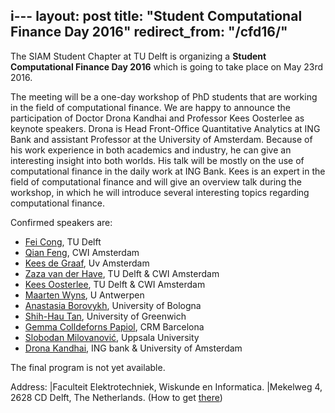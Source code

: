 i---
layout: post
title: "Student Computational Finance Day 2016"
redirect_from: "/cfd16/"
---
The SIAM Student Chapter at TU Delft is organizing a **Student Computational Finance Day 2016** 
which is going to take place on May 23rd 2016.

The meeting will be a one-day workshop of PhD students that are working in the field of computational finance.
We are happy to announce the participation of Doctor Drona Kandhai and Professor Kees Oosterlee as keynote speakers.
Drona is Head Front-Office Quantitative Analytics at ING Bank and assistant Professor at the University of Amsterdam. 
Because of his work experience in both academics and industry, he can give an interesting insight into both worlds. 
His talk will be mostly on the use of computational finance in the daily work at ING Bank. Kees is an expert in the 
field of computational finance and will give an overview talk during the workshop, in which he will introduce several 
interesting topics regarding computational finance.

Confirmed speakers are:

   * [Fei Cong], TU Delft
   * [Qian Feng], CWI Amsterdam
   * [Kees de Graaf], Uv Amsterdam 
   * [Zaza van der Have], TU Delft & CWI Amsterdam 
   * [Kees Oosterlee], TU Delft & CWI Amsterdam 
   * [Maarten Wyns], U Antwerpen 
   * [Anastasia Borovykh], University of Bologna
   * [Shih-Hau Tan], University of Greenwich
   * [Gemma Colldeforns Papiol], CRM Barcelona
   * [Slobodan Milovanović], Uppsala University
   * [Drona Kandhai], ING bank & University of Amsterdam
   
The final program is not yet available.

Address: |Faculteit Elektrotechniek, Wiskunde en Informatica.
         |Mekelweg 4, 2628 CD  Delft, The Netherlands. (How to get [there])

[Fei Cong]: http://www.ewi.tudelft.nl/en/the-faculty/departments/applied-mathematics/numerical-analysis/people/phd-studenten/ir-f-cong/
[Qian Feng]: https://www.cwi.nl/people/2606
[Kees de Graaf]: https://staff.fnwi.uva.nl/c.s.l.degraaf/
[Zaza van der Have]: http://www.ewi.tudelft.nl/nl/over-de-faculteit/afdelingen/toegepaste-wiskunde/numerieke-wiskunde/mensen/phd-studenten/ir-z-van-der-have/
[Kees Oosterlee]: http://ta.twi.tudelft.nl/mf/users/oosterle/
[Maarten Wyns]: https://www.uantwerpen.be/nl/personeel/maarten-wyns/
[Anastasia Borovykh]: https://www.unibo.it/sitoweb/anastasia.borovykh2/en 
[Shih-Hau Tan]: http://staffweb.cms.gre.ac.uk/~ts73/ 
[Gemma Colldeforns Papiol]: http://www.crm.cat/en/About/People/Researchers/gcolldeforns/Pages/PersonalContact.aspx?ItemId=CO004592 
[Slobodan Milovanović]: http://www.it.uu.se/katalog/slomi453
[Drona Kandhai]: http://www.uva.nl/profile/b.d.Kandhai

[there]: http://www.ewi.tudelft.nl/en/the-faculty/contact/
